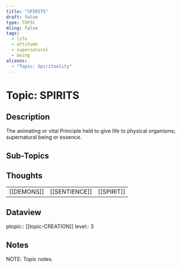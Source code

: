 ```yaml
---
title: "SPIRITS"
draft: false
type: TOPIC
mling: false
tags:
  - life
  - attitude
  - supernatural
  - being
aliases:
  - "Topic: Spirituality"
---
```

# Topic: SPIRITS
## Description
The animating or vital Principle held to give life to physical organisms; supernatural being or essence.

## Sub-Topics


## Thoughts
|     |     |     |
| --- | --- | --- |
| [[DEMONS]] | [[SENTIENCE]] | [[SPIRIT]] |


## Dataview
ptopic:: [[topic-CREATION]]
level:: 3

## Notes
NOTE: Topic notes.